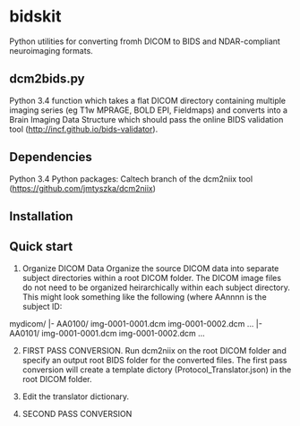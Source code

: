 # bidskit
Python utilities for converting fromh DICOM to BIDS and NDAR-compliant neuroimaging formats.

## dcm2bids.py
Python 3.4 function which takes a flat DICOM directory containing multiple imaging series (eg T1w MPRAGE, BOLD EPI, Fieldmaps)
and converts into a Brain Imaging Data Structure which should pass the online BIDS validation tool (http://incf.github.io/bids-validator).

## Dependencies
Python 3.4
Python packages:
Caltech branch of the dcm2niix tool (https://github.com/jmtyszka/dcm2niix)

## Installation

## Quick start

1. Organize DICOM Data
Organize the source DICOM data into separate subject directories within a root DICOM folder. The DICOM image files do not need to be organized heirarchically within each subject directory. This might look something like the following (where AAnnnn is the subject ID:

mydicom/
   |- AA0100/
      img-0001-0001.dcm
      img-0001-0002.dcm
       ...
   |- AA0101/
      img-0001-0001.dcm
      img-0001-0002.dcm
      ...

2. FIRST PASS CONVERSION. Run dcm2niix on the root DICOM folder and specify an output root BIDS folder for the converted files. The first pass conversion will create a template dictory (Protocol_Translator.json) in the root DICOM folder.

3. Edit the translator dictionary. 

4. SECOND PASS CONVERSION
